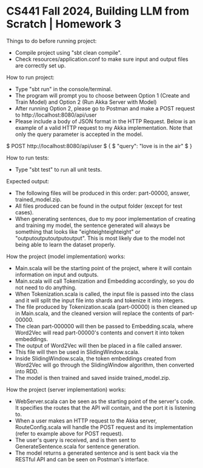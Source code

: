 <h1>CS441 Fall 2024, Building LLM from Scratch | Homework 3</h1>

Things to do before running project:
- Compile project using "sbt clean compile".
- Check resources/application.conf to make sure input and output files are correctly set up.

How to run project:
- Type "sbt run" in the console/terminal.
- The program will prompt you to choose between Option 1 (Create and Train Model) and Option 2 (Run Akka Server with Model)
- After running Option 2, please go to Postman and make a POST request to http://localhost:8080/api/user
- Please include a body of JSON format in the HTTP Request. Below is an example of a valid HTTP request to my Akka implementation. Note that only the query parameter is accepted in the model.

$ POST http://localhost:8080/api/user
$ {
$    "query": "love is in the air"
$ }

How to run tests:
- Type "sbt test" to run all unit tests.

Expected output:
- The following files will be produced in this order: part-00000, answer, trained_model.zip.
- All files produced can be found in the output folder (except for test cases).
- When generating sentences, due to my poor implementation of creating and training my model, the sentence generated will always be something that looks like "eighteighteighteight" or "outputoutputoutputoutput". This is most likely due to the model not being able to learn the dataset properly.

How the project (model implementation) works:
- Main.scala will be the starting point of the project, where it will contain information on input and outputs.
- Main.scala will call Tokenization and Embedding accordingly, so you do not need to do anything.
- When Tokenization.scala is called, the input file is passed into the class and it will split the input file into shards and tokenize it into integers.
- The file produced by Tokenization.scala (part-00000) is then cleaned up in Main.scala, and the cleaned version will replace the contents of part-00000.
- The clean part-000000 will then be passed to Embedding.scala, where Word2Vec will read part-00000's contents and convert it into token embeddings.
- The output of Word2Vec will then be placed in a file called answer.
- This file will then be used in SlidingWindow.scala.
- Inside SlidingWindow.scala, the token embeddings created from Word2Vec will go through the SlidingWindow algorithm, then converted into RDD.
- The model is then trained and saved inside trained_model.zip.

How the project (server implementation) works:
- WebServer.scala can be seen as the starting point of the server's code. It specifies the routes that the API will contain, and the port it is listening to.
- When a user makes an HTTP request to the Akka server, RouteConfig.scala will handle the POST request and its implementation (refer to example above for POST request).
- The user's query is received, and is then sent to GenerateSentence.scala for sentence generation.
- The model returns a generated sentence and is sent back via the RESTful API and can be seen on Postman's interface.
